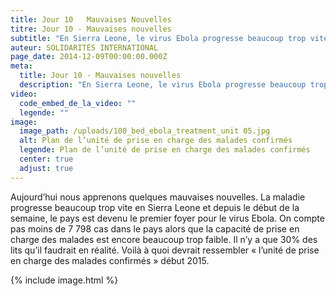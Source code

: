```yaml
---
title: Jour 10   Mauvaises Nouvelles
titre: Jour 10 - Mauvaises nouvelles
subtitle: "En Sierra Leone, le virus Ebola progresse beaucoup trop vite..."
auteur: SOLIDARITÉS INTERNATIONAL
page_date: 2014-12-09T00:00:00.000Z
meta:
  title: Jour 10 - Mauvaises nouvelles
  description: "En Sierra Leone, le virus Ebola progresse beaucoup trop vite..."
video:
  code_embed_de_la_video: ""
  legende: ""
image:
  image_path: /uploads/100_bed_ebola_treatment_unit 05.jpg
  alt: Plan de l’unité de prise en charge des malades confirmés
  legende: Plan de l’unité de prise en charge des malades confirmés
  center: true
  adjust: true
---
```

Aujourd’hui nous apprenons quelques mauvaises nouvelles. La maladie progresse beaucoup trop vite en Sierra Leone et depuis le d&eacute;but de la semaine, le pays est devenu le premier foyer pour le virus Ebola. On compte pas moins de 7 798 cas dans le pays alors que la capacit&eacute; de prise en charge des malades est encore beaucoup trop faible. Il n’y a que 30% des lits qu’il faudrait en r&eacute;alit&eacute;.  Voil&agrave; &agrave; quoi devrait ressembler &laquo; l’unit&eacute; de prise en charge des malades confirm&eacute;s &raquo; d&eacute;but 2015. 

{% include image.html %}